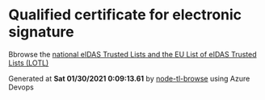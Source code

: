 # Qualified certificate for electronic signature 
 Bbrowse the [national eIDAS Trusted Lists and the EU List of eIDAS Trusted Lists (LOTL)](https://webgate.ec.europa.eu/tl-browser/#/) 
 
 
Generated at **Sat 01/30/2021  0:09:13.61** by [node-tl-browse](https://github.com/ymedlop/node-tl-browser) using Azure Devops 
